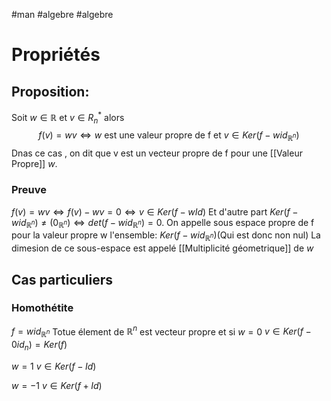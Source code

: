 #man #algebre #algebre 
# Propriétés

## Proposition:
Soit $w\in \mathbb{R}$ et $v \in R_n^*$
alors 
$$f(v) = wv \Leftrightarrow w \text{ est une valeur propre de f et }v\in Ker(f-wid_{\mathbb{R}^n})$$
Dnas ce cas , on dit que v est un vecteur propre de f pour une [[Valeur Propre]] $w$.
### Preuve
$f(v)= wv \Leftrightarrow f(v)-wv=0\Leftrightarrow v \in Ker(f-wId)$
Et d'autre part
$Ker(f-wid_{\mathbb{R}^n})\neq (0_{\mathbb{R}^n}) \Leftrightarrow det(f-wid_{\mathbb{R}^n})=0$.
On appelle sous espace propre de f pour la valeur propre w l'ensemble:
$Ker(f-wid_{\mathbb{R}^n})$(Qui est donc non nul)
La dimesion de ce sous-espace est appelé [[Multiplicité géometrique]] de $w$

## Cas particuliers
### Homothétite
$f = wid_{\mathbb{R}^n}$
Totue élement de $\mathbb{R}^n$ est vecteur propre et si 
$w=0$
$v \in Ker(f-0id_n) = Ker(f)$

$w=1$
$v \in Ker(f-Id)$

$w=-1$
$v \in Ker(f+Id)$
